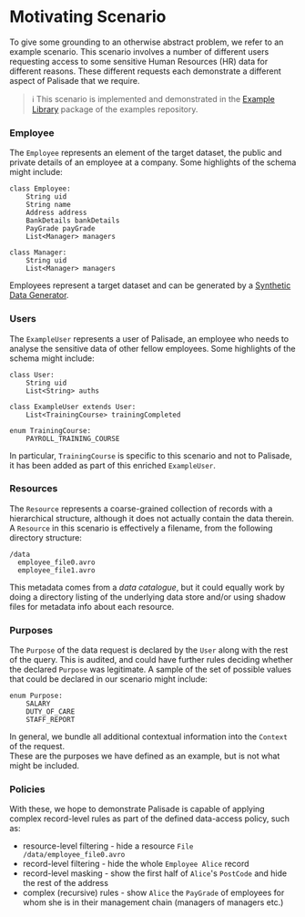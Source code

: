 <!---
Copyright 2018-2021 Crown Copyright

Licensed under the Apache License, Version 2.0 (the "License");
you may not use this file except in compliance with the License.
You may obtain a copy of the License at

  http://www.apache.org/licenses/LICENSE-2.0

Unless required by applicable law or agreed to in writing, software
distributed under the License is distributed on an "AS IS" BASIS,
WITHOUT WARRANTIES OR CONDITIONS OF ANY KIND, either express or implied.
See the License for the specific language governing permissions and
limitations under the License.
--->

# Motivating Scenario

To give some grounding to an otherwise abstract problem, we refer to an example scenario.
This scenario involves a number of different users requesting access to some sensitive Human Resources (HR) data for different reasons.
These different requests each demonstrate a different aspect of Palisade that we require.

> :information_source:
This scenario is implemented and demonstrated in the [Example Library](https://github.com/gchq/Palisade-examples/tree/develop/example-library) package of the examples repository.


### Employee

The `Employee` represents an element of the target dataset, the public and private details of an employee at a company.
Some highlights of the schema might include:
```
class Employee:
    String uid
    String name
    Address address
    BankDetails bankDetails
    PayGrade payGrade
    List<Manager> managers

class Manager:
    String uid
    List<Manager> managers
```

Employees represent a target dataset and can be generated by a [Synthetic Data Generator](https://github.com/gchq/synthetic-data-generator).


### Users

The `ExampleUser` represents a user of Palisade, an employee who needs to analyse the sensitive data of other fellow employees.
Some highlights of the schema might include:
```
class User:
    String uid
    List<String> auths

class ExampleUser extends User:
    List<TrainingCourse> trainingCompleted

enum TrainingCourse:
    PAYROLL_TRAINING_COURSE
```
In particular, `TrainingCourse` is specific to this scenario and not to Palisade, it has been added as part of this enriched `ExampleUser`.


### Resources

The `Resource` represents a coarse-grained collection of records with a hierarchical structure, although it does not actually contain the data therein.
A `Resource` in this scenario is effectively a filename, from the following directory structure:
```
/data
  employee_file0.avro
  employee_file1.avro
```
This metadata comes from a _data catalogue_, but it could equally work by doing a directory listing of the underlying data store and/or using shadow files for metadata info about each resource. 


### Purposes

The `Purpose` of the data request is declared by the `User` along with the rest of the query.
This is audited, and could have further rules deciding whether the declared `Purpose` was legitimate.
A sample of the set of possible values that could be declared in our scenario might include:
```
enum Purpose:
    SALARY
    DUTY_OF_CARE
    STAFF_REPORT
```
In general, we bundle all additional contextual information into the `Context` of the request.  
These are the purposes we have defined as an example, but is not what might be included. 


### Policies

With these, we hope to demonstrate Palisade is capable of applying complex record-level rules as part of the defined data-access policy, such as:
* resource-level filtering - hide a resource `File /data/employee_file0.avro`
* record-level filtering - hide the whole `Employee Alice` record
* record-level masking - show the first half of `Alice`'s `PostCode` and hide the rest of the address
* complex (recursive) rules - show `Alice` the `PayGrade` of employees for whom she is in their management chain (managers of managers etc.)
